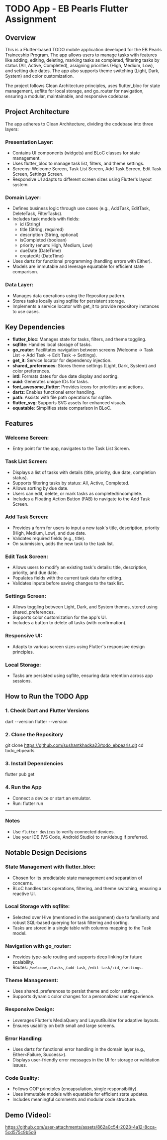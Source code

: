 # TODO App - EB Pearls Flutter Assignment

## Overview
This is a Flutter-based TODO mobile application developed for the EB Pearls Traineeship Program. The app allows users to manage tasks with features like adding, editing, deleting, marking tasks as completed, filtering tasks by status (All, Active, Completed), assigning priorities (High, Medium, Low), and setting due dates. The app also supports theme switching (Light, Dark, System) and color customization.

The project follows Clean Architecture principles, uses flutter_bloc for state management, sqflite for local storage, and go_router for navigation, ensuring a modular, maintainable, and responsive codebase.

## Project Architecture
The app adheres to Clean Architecture, dividing the codebase into three layers:

### Presentation Layer:
- Contains UI components (widgets) and BLoC classes for state management.
- Uses flutter_bloc to manage task list, filters, and theme settings.
- Screens: Welcome Screen, Task List Screen, Add Task Screen, Edit Task Screen, Settings Screen.
- Responsive UI adapts to different screen sizes using Flutter's layout system.

### Domain Layer:
- Defines business logic through use cases (e.g., AddTask, EditTask, DeleteTask, FilterTasks).
- Includes task models with fields:
  - id (String)
  - title (String, required)
  - description (String, optional)
  - isCompleted (boolean)
  - priority (enum: High, Medium, Low)
  - dueDate (DateTime)
  - createdAt (DateTime)
- Uses dartz for functional programming (handling errors with Either).
- Models are immutable and leverage equatable for efficient state comparison.

### Data Layer:
- Manages data operations using the Repository pattern.
- Stores tasks locally using sqflite for persistent storage.
- Implements a service locator with get_it to provide repository instances to use cases.

## Key Dependencies
- **flutter_bloc**: Manages state for tasks, filters, and theme toggling.
- **sqflite**: Handles local storage of tasks.
- **go_router**: Facilitates navigation between screens (Welcome → Task List → Add Task → Edit Task → Settings).
- **get_it**: Service locator for dependency injection.
- **shared_preferences**: Stores theme settings (Light, Dark, System) and color preferences.
- **intl**: Formats dates for due date display and sorting.
- **uuid**: Generates unique IDs for tasks.
- **font_awesome_flutter**: Provides icons for priorities and actions.
- **dartz**: Enables functional error handling.
- **path**: Assists with file path operations for sqflite.
- **flutter_svg**: Supports SVG assets for enhanced visuals.
- **equatable**: Simplifies state comparison in BLoC.

## Features

### Welcome Screen:
- Entry point for the app, navigates to the Task List Screen.

### Task List Screen:
- Displays a list of tasks with details (title, priority, due date, completion status).
- Supports filtering tasks by status: All, Active, Completed.
- Allows sorting by due date.
- Users can edit, delete, or mark tasks as completed/incomplete.
- Includes a Floating Action Button (FAB) to navigate to the Add Task Screen.

### Add Task Screen:
- Provides a form for users to input a new task's title, description, priority (High, Medium, Low), and due date.
- Validates required fields (e.g., title).
- On submission, adds the new task to the task list.

### Edit Task Screen:
- Allows users to modify an existing task's details: title, description, priority, and due date.
- Populates fields with the current task data for editing.
- Validates inputs before saving changes to the task list.

### Settings Screen:
- Allows toggling between Light, Dark, and System themes, stored using shared_preferences.
- Supports color customization for the app's UI.
- Includes a button to delete all tasks (with confirmation).

### Responsive UI:
- Adapts to various screen sizes using Flutter's responsive design principles.

### Local Storage:
- Tasks are persisted using sqflite, ensuring data retention across app sessions.

## How to Run the TODO App

### 1. Check Dart and Flutter Versions
dart --version
flutter --version

### 2. Clone the Repository

git clone https://github.com/sushantkhadka23/todo_ebpearls.git
cd todo_ebpearls

### 3. Install Dependencies

flutter pub get

### 4. Run the App

- Connect a device or start an emulator.
- Run:
  flutter run
---

### Notes

- Use `flutter devices` to verify connected devices.
- Use your IDE (VS Code, Android Studio) to run/debug if preferred.

## Notable Design Decisions

### State Management with flutter_bloc:
- Chosen for its predictable state management and separation of concerns.
- BLoC handles task operations, filtering, and theme switching, ensuring a reactive UI.

### Local Storage with sqflite:
- Selected over Hive (mentioned in the assignment) due to familiarity and robust SQL-based querying for task filtering and sorting.
- Tasks are stored in a single table with columns mapping to the Task model.

### Navigation with go_router:
- Provides type-safe routing and supports deep linking for future scalability.
- Routes: `/welcome`, `/tasks`, `/add-task`, `/edit-task/:id`, `/settings`.

### Theme Management:
- Uses shared_preferences to persist theme and color settings.
- Supports dynamic color changes for a personalized user experience.

### Responsive Design:
- Leverages Flutter's MediaQuery and LayoutBuilder for adaptive layouts.
- Ensures usability on both small and large screens.

### Error Handling:
- Uses dartz for functional error handling in the domain layer (e.g., Either<Failure, Success>).
- Displays user-friendly error messages in the UI for storage or validation issues.

### Code Quality:
- Follows OOP principles (encapsulation, single responsibility).
- Uses immutable models with equatable for efficient state updates.
- Includes meaningful comments and modular code structure.

## Demo (Video):
https://github.com/user-attachments/assets/862a0c54-2023-4a12-8cca-5cd575c9b5c6


